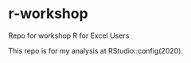 # r-workshop
Repo for workshop R for Excel Users

This repo is for my analysis at RStudio::config(2020).
